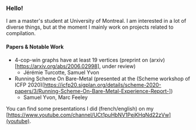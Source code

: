 ### Hello!

I am a master's student at University of Montreal. I am interested in a lot of diverse things,
but at the moment I mainly work on projects related to compilation. 


#### Papers & Notable Work

- 4-cop-win graphs have at least 19 vertices (preprint on (arxiv)[https://arxiv.org/abs/2006.02998], under review)
    - Jérémie Turcotte, Samuel Yvon
- Running Scheme On Bare-Metal  (presented at the (Scheme workshop of ICFP 2020)[https://icfp20.sigplan.org/details/scheme-2020-papers/3/Running-Scheme-On-Bare-Metal-Experience-Report-])
    - Samuel Yvon, Marc Feeley

You can find some presentations I did (french/english) on my [https://www.youtube.com/channel/UCt1puHbNV1PejKHqNd22zVw](youtube).

<!--
**SamuelYvon/SamuelYvon** is a ✨ _special_ ✨ repository because its `README.md` (this file) appears on your GitHub profile.

Here are some ideas to get you started:

- 🔭 I’m currently working on ...
- 🌱 I’m currently learning ...
- 👯 I’m looking to collaborate on ...
- 🤔 I’m looking for help with ...
- 💬 Ask me about ...
- 📫 How to reach me: ...
- 😄 Pronouns: ...
- ⚡ Fun fact: ...
-->
